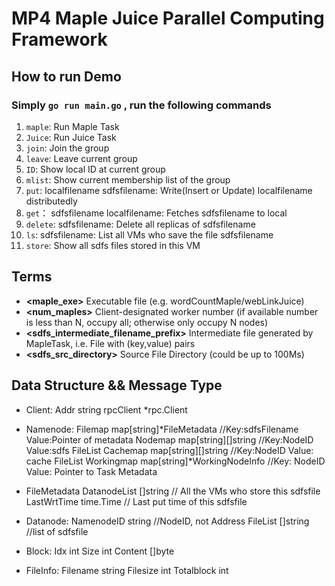 # MP4 Maple Juice Parallel Computing Framework


## How to run Demo 

### Simply `go run main.go` , run the following commands
1. `maple`: Run Maple Task
2. `Juice`: Run Juice Task
3. `join`:  Join the group 
4. `leave`: Leave current group
5. `ID`: Show local ID at current group
6. `mlist`: Show current membership list of the group
7. `put`: localfilename sdfsfilename: Write(Insert or Update) localfilename distributedly
8. `get`： sdfsfilename localfilename: Fetches sdfsfilename to local 
9. `delete`: sdfsfilename: Delete all replicas of sdfsfilename
10. `ls`: sdfsfilename: List all VMs who save the file sdfsfilename
11. `store`: Show all sdfs files stored in this VM

## Terms
* **<maple_exe>** Executable file (e.g. wordCountMaple/webLinkJuice)
* **<num_maples>** Client-designated worker number (if available number is less than N, occupy all; otherwise only occupy N nodes)
* **<sdfs_intermediate_filename_prefix>** Intermediate file generated by MapleTask, i.e. File with (key,value) pairs
* **<sdfs_src_directory>** Source File Directory (could be up to 100Ms)

## Data Structure && Message Type

+ Client: 
	Addr string
	rpcClient *rpc.Client

+ Namenode: 
	Filemap map[string]*FileMetadata  		//Key:sdfsFilename  Value:Pointer of metadata
	Nodemap map[string][]string 	  		//Key:NodeID        Value:sdfs FileList
	Cachemap map[string][]string      		//Key:NodeID        Value: cache FileList
	Workingmap map[string]*WorkingNodeInfo  //Key: NodeID		Value: Pointer to Task Metadata
	
+ FileMetadata 
	DatanodeList []string // All the VMs who store this sdfsfile
	LastWrtTime  time.Time // Last put time of this sdfsfile  

+ Datanode:
	NamenodeID string   //NodeID, not Address
	FileList   []string //list of sdfsfile

+ Block: 	Idx int
	Size int
	Content []byte

+ FileInfo: 
	Filename string
	Filesize int
	Totalblock int





